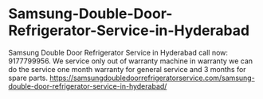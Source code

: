 # Samsung-Double-Door-Refrigerator-Service-in-Hyderabad
Samsung Double Door Refrigerator Service in Hyderabad call now: 9177799956. We service only out of warranty machine in warranty we can do the service  one month warranty for general service and 3 months for spare parts. https://samsungdoubledoorrefrigeratorservice.com/samsung-double-door-refrigerator-service-in-hyderabad/
